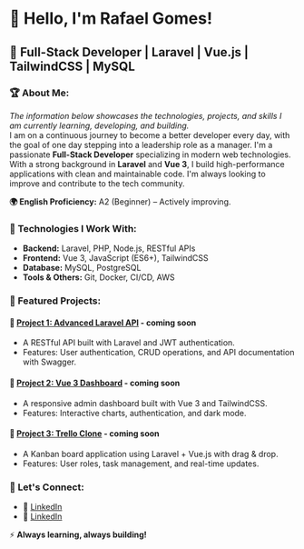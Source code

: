 # 👋 Hello, I'm Rafael Gomes!

## 🚀 Full-Stack Developer | Laravel | Vue.js | TailwindCSS | MySQL

### 🏆 About Me:
_The information below showcases the technologies, projects, and skills I am currently learning, developing, and building._  
I am on a continuous journey to become a better developer every day, with the goal of one day stepping into a leadership role as a manager.
I'm a passionate **Full-Stack Developer** specializing in modern web technologies. With a strong background in **Laravel** and **Vue 3**,
I build high-performance applications with clean and maintainable code. I'm always looking to improve and contribute to the tech community.

**🌍 English Proficiency:** A2 (Beginner) – Actively improving.  

### 🔧 Technologies I Work With:
- **Backend:** Laravel, PHP, Node.js, RESTful APIs
- **Frontend:** Vue 3, JavaScript (ES6+), TailwindCSS
- **Database:** MySQL, PostgreSQL
- **Tools & Others:** Git, Docker, CI/CD, AWS

### 📂 Featured Projects:
#### 🔹 [Project 1: Advanced Laravel API](https://github.com/rafagomesss/project1) - coming soon
- A RESTful API built with Laravel and JWT authentication.
- Features: User authentication, CRUD operations, and API documentation with Swagger.

#### 🔹 [Project 2: Vue 3 Dashboard](https://github.com/rafagomesss/project2) - coming soon
- A responsive admin dashboard built with Vue 3 and TailwindCSS.
- Features: Interactive charts, authentication, and dark mode.

#### 🔹 [Project 3: Trello Clone](https://github.com/rafagomesss/project3) - coming soon
- A Kanban board application using Laravel + Vue.js with drag & drop.
- Features: User roles, task management, and real-time updates.

### 📩 Let's Connect:
- 🔗 [LinkedIn](https://www.linkedin.com/in/ogomesrafael)
- 🔗 <a href="https://www.linkedin.com/in/ogomesrafael" target="_blank">LinkedIn</a>

⚡ **Always learning, always building!**
